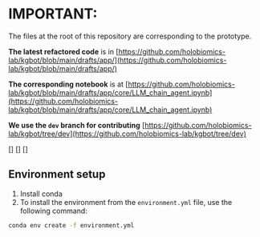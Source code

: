 # IMPORTANT:

The files at the root of this repository are corresponding to the prototype.

**The latest refactored code** is in [https://github.com/holobiomics-lab/kgbot/blob/main/drafts/app/](https://github.com/holobiomics-lab/kgbot/blob/main/drafts/app/)

**The corresponding notebook** is at [https://github.com/holobiomics-lab/kgbot/blob/main/drafts/app/core/LLM_chain_agent.ipynb](https://github.com/holobiomics-lab/kgbot/blob/main/drafts/app/core/LLM_chain_agent.ipynb)

**We use the ```dev``` branch for contributing** [https://github.com/holobiomics-lab/kgbot/tree/dev](https://github.com/holobiomics-lab/kgbot/tree/dev)

[]
[]
[]


## Environment setup

1) Install conda
2) To install the environment from the `environment.yml` file, use the following command:
```sh
conda env create -f environment.yml
```